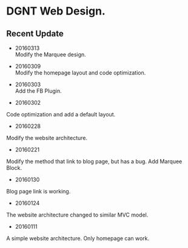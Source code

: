 DGNT Web Design.
=========


## Recent Update ##

- 20160313  
  Modify the Marquee design.  

- 20160309  
  Modify the homepage layout and code optimization.


- 20160303  
  Add the FB Plugin.


- 20160302
  
Code optimization and add a default layout.


- 20160228
  
Modify the website architecture.

- 20160221
  
Modify the method that link to blog page, but has a bug. Add Marquee Block.

- 20160130
  
Blog page link is working.

- 20160124
  
The website architecture changed to similar MVC model.

- 20160111
  
A simple website architecture. Only homepage can work.







